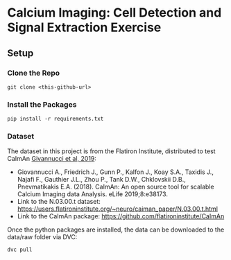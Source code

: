# Calcium Imaging: Cell Detection and Signal Extraction Exercise

## Setup

### Clone the Repo

```
git clone <this-github-url>
```

### Install the Packages

```
pip install -r requirements.txt
```


### Dataset

The dataset in this project is from the Flatiron Institute, distributed to test CaImAn [Givannucci et al, 2019](https://elifesciences.org/articles/38173):

  - Giovannucci A., Friedrich J., Gunn P., Kalfon J., Koay S.A., Taxidis J., Najafi F., Gauthier J.L., Zhou P., Tank D.W., Chklovskii D.B., Pnevmatikakis E.A. (2018). CaImAn: An open source tool for scalable Calcium Imaging data Analysis. eLife 2019;8:e38173.
  - Link to the N.03.00.t dataset: https://users.flatironinstitute.org/~neuro/caiman_paper/N.03.00.t.html
  - Link to the CaImAn package: https://github.com/flatironinstitute/CaImAn

Once the python packages are installed, the data can be downloaded to the data/raw folder via DVC:

```
dvc pull
```


